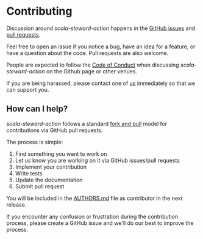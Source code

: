 # Contributing

Discussion around _scala-steward-action_ happens in the [GitHub issues](https://github.com/scala-steward-org/scala-steward-action/issues) and [pull requests](https://github.com/scala-steward-org/scala-steward-action/pulls).

Feel free to open an issue if you notice a bug, have an idea for a feature, or have a question about the code. Pull requests are also welcome.

People are expected to follow the [Code of Conduct](CODE_OF_CONDUCT.md) when discussing _scala-steward-action_ on the Github page or other venues.

If you are being harassed, please contact one of [us](AUTHORS.md#maintainers) immediately so that we can support you.

## How can I help?

_scala-steward-action_ follows a standard [fork and pull](https://help.github.com/articles/using-pull-requests/) model for contributions via GitHub pull requests.

The process is simple:

 1. Find something you want to work on
 2. Let us know you are working on it via GitHub issues/pull requests
 3. Implement your contribution
 4. Write tests
 5. Update the documentation
 6. Submit pull request

You will be included in the [AUTHORS.md](AUTHORS.md#contributors) file as contributor in the next release.

If you encounter any confusion or frustration during the contribution process, please create a GitHub issue and we'll do our best to improve the process.
